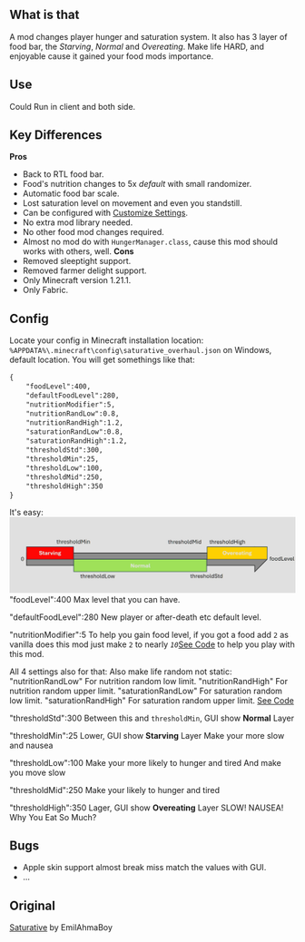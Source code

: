 ## What is that
A mod changes player hunger and saturation system.
It also has 3 layer of food bar, the *Starving*, *Normal* and *Overeating*.
Make life HARD, and enjoyable cause it gained your food mods importance.


## Use
Could Run in client and both side.

## Key Differences
**Pros**
- Back to RTL food bar.
- Food's nutrition changes to 5x *default* with small randomizer.
- Automatic food bar scale.
- Lost saturation level on movement and even you standstill.
- Can be configured with [Customize Settings](#Config).
- No extra mod library needed.
- No other food mod changes required.
- Almost no mod do with `HungerManager.class`, cause this mod should works with others, well.
**Cons**
- Removed sleeptight support.
- Removed farmer delight support.
- Only Minecraft version 1.21.1.
- Only Fabric.

## Config
Locate your config in Minecraft installation location:
`%APPDATA%\.minecraft\config\saturative_overhaul.json` on Windows, default location.
You will get somethings like that:
```
{
	"foodLevel":400,
	"defaultFoodLevel":280,
	"nutritionModifier":5,
	"nutritionRandLow":0.8,
	"nutritionRandHigh":1.2,
	"saturationRandLow":0.8,
	"saturationRandHigh":1.2,
	"thresholdStd":300,
	"thresholdMin":25,
	"thresholdLow":100,
	"thresholdMid":250,
	"thresholdHigh":350
}
```
It's easy:
![PIC](src/main/resources/assets/saturative_overhaul/pic/2.jpg)
"foodLevel":400
Max level that you can have.

"defaultFoodLevel":280
New player or after-death etc default level.

"nutritionModifier":5
To help you gain food level,
if you got a food add `2` as vanilla does
this mod just make `2` to nearly *`10`*[See Code](src/main/java/dev/emilahmaboy/felixagairu/saturative_overhaul/mixin/HungerManagerMixin.java)
to help you play with this mod.

All 4 settings also for that:
Also make life random not static:
"nutritionRandLow"
For nutrition random low limit.
"nutritionRandHigh"
For nutrition random upper limit.
"saturationRandLow"
For saturation random low limit.
"saturationRandHigh"
For saturation random upper limit.
[See Code](src/main/java/dev/emilahmaboy/felixagairu/saturative_overhaul/tools/LimitRandomizer.java)

"thresholdStd":300
Between this and `thresholdMin`, GUI show **Normal** Layer

"thresholdMin":25
Lower, GUI show **Starving** Layer
Make your more slow and nausea

"thresholdLow":100
Make your more likely to hunger and tired
And make you move slow

"thresholdMid":250
Make your likely to hunger and tired

"thresholdHigh":350
Lager, GUI show **Overeating** Layer
SLOW! NAUSEA! Why You Eat So Much?


## Bugs
- Apple skin support almost break miss match the values with GUI.
- ...

## Original
[Saturative](https://github.com/EmilAhmaBoy/saturative) by EmilAhmaBoy
